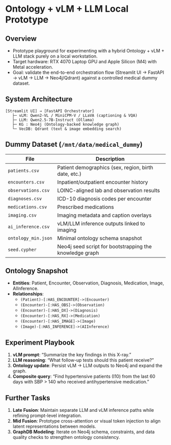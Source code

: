 # Ontology + vLM + LLM Local Prototype

## Overview
- Prototype playground for experimenting with a hybrid Ontology + vLM + LLM stack purely on a local workstation.
- Target hardware: RTX 4070 Laptop GPU and Apple Silicon (M4) with Metal acceleration.
- Goal: validate the end-to-end orchestration flow (Streamlit UI → FastAPI → vLM → LLM → Neo4j/Qdrant) against a controlled medical dummy dataset.

## System Architecture
```
[Streamlit UI] → [FastAPI Orchestrator]
   ├─ vLM: Qwen2-VL / MiniCPM-V / LLaVA (captioning & VQA)
   ├─ LLM: Qwen2.5-7B-Instruct (Ollama)
   ├─ KG : Neo4j (Ontology-backed knowledge graph)
   └─ VecDB: Qdrant (text & image embedding search)
```

## Dummy Dataset (`/mnt/data/medical_dummy`)
| File              | Description                                             |
|-------------------|---------------------------------------------------------|
| `patients.csv`    | Patient demographics (sex, region, birth date, etc.)    |
| `encounters.csv`  | Inpatient/outpatient encounter history                  |
| `observations.csv`| LOINC-aligned lab and observation results               |
| `diagnoses.csv`   | ICD-10 diagnosis codes per encounter                    |
| `medications.csv` | Prescribed medications                                  |
| `imaging.csv`     | Imaging metadata and caption overlays                   |
| `ai_inference.csv`| vLM/LLM inference outputs linked to imaging             |
| `ontology_min.json`| Minimal ontology schema snapshot                       |
| `seed.cypher`     | Neo4j seed script for bootstrapping the knowledge graph |

## Ontology Snapshot
- **Entities**: Patient, Encounter, Observation, Diagnosis, Medication, Image, AIInference.
- **Relationships**:
  - `(Patient)-[:HAS_ENCOUNTER]->(Encounter)`
  - `(Encounter)-[:HAS_OBS]->(Observation)`
  - `(Encounter)-[:HAS_DX]->(Diagnosis)`
  - `(Encounter)-[:HAS_RX]->(Medication)`
  - `(Encounter)-[:HAS_IMAGE]->(Image)`
  - `(Image)-[:HAS_INFERENCE]->(AIInference)`

## Experiment Playbook
1. **vLM prompt**: “Summarize the key findings in this X-ray.”
2. **LLM reasoning**: “What follow-up tests should this patient receive?”
3. **Ontology update**: Persist vLM → LLM outputs to Neo4j and expand the graph.
4. **Composite query**: “Find hypertensive patients (I10) from the last 60 days with SBP > 140 who received antihypertensive medication.”

## Further Tasks
1. **Late Fusion**: Maintain separate LLM and vLM inference paths while refining prompt-level integration.
2. **Mid Fusion**: Prototype cross-attention or visual token injection to align latent representations between models.
3. **GraphDB Modeling**: Iterate on Neo4j schema, constraints, and data quality checks to strengthen ontology consistency.
